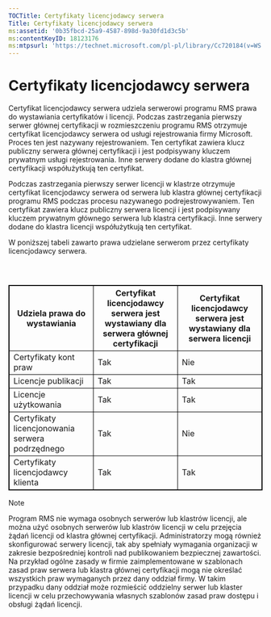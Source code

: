 ```yaml
---
TOCTitle: Certyfikaty licencjodawcy serwera
Title: Certyfikaty licencjodawcy serwera
ms:assetid: '0b35fbcd-25a9-4587-898d-9a30fd1d3c5b'
ms:contentKeyID: 18123176
ms:mtpsurl: 'https://technet.microsoft.com/pl-pl/library/Cc720184(v=WS.10)'
---
```


Certyfikaty licencjodawcy serwera
=================================

Certyfikat licencjodawcy serwera udziela serwerowi programu RMS prawa do wystawiania certyfikatów i licencji. Podczas zastrzegania pierwszy serwer głównej certyfikacji w rozmieszczeniu programu RMS otrzymuje certyfikat licencjodawcy serwera od usługi rejestrowania firmy Microsoft. Proces ten jest nazywany rejestrowaniem. Ten certyfikat zawiera klucz publiczny serwera głównej certyfikacji i jest podpisywany kluczem prywatnym usługi rejestrowania. Inne serwery dodane do klastra głównej certyfikacji współużytkują ten certyfikat.

Podczas zastrzegania pierwszy serwer licencji w klastrze otrzymuje certyfikat licencjodawcy serwera od serwera lub klastra głównej certyfikacji programu RMS podczas procesu nazywanego podrejestrowywaniem. Ten certyfikat zawiera klucz publiczny serwera licencji i jest podpisywany kluczem prywatnym głównego serwera lub klastra certyfikacji. Inne serwery dodane do klastra licencji współużytkują ten certyfikat.

W poniższej tabeli zawarto prawa udzielane serwerom przez certyfikaty licencjodawcy serwera.

###  

 
<table style="border:1px solid black;">
<colgroup>
<col width="33%" />
<col width="33%" />
<col width="33%" />
</colgroup>
<thead>
<tr class="header">
<th style="border:1px solid black;" >Udziela prawa do wystawiania</th>
<th style="border:1px solid black;" >Certyfikat licencjodawcy serwera jest wystawiany dla serwera głównej certyfikacji</th>
<th style="border:1px solid black;" >Certyfikat licencjodawcy serwera jest wystawiany dla serwera licencji</th>
</tr>
</thead>
<tbody>
<tr class="odd">
<td style="border:1px solid black;">Certyfikaty kont praw</td>
<td style="border:1px solid black;">Tak</td>
<td style="border:1px solid black;">Nie</td>
</tr>
<tr class="even">
<td style="border:1px solid black;">Licencje publikacji</td>
<td style="border:1px solid black;">Tak</td>
<td style="border:1px solid black;">Tak</td>
</tr>
<tr class="odd">
<td style="border:1px solid black;">Licencje użytkowania</td>
<td style="border:1px solid black;">Tak</td>
<td style="border:1px solid black;">Tak</td>
</tr>
<tr class="even">
<td style="border:1px solid black;">Certyfikaty licencjonowania serwera podrzędnego</td>
<td style="border:1px solid black;">Tak</td>
<td style="border:1px solid black;">Nie</td>
</tr>
<tr class="odd">
<td style="border:1px solid black;">Certyfikaty licencjodawcy klienta</td>
<td style="border:1px solid black;">Tak</td>
<td style="border:1px solid black;">Tak</td>
</tr>
</tbody>
</table>
  
> [!note]  
> Program RMS nie wymaga osobnych serwerów lub klastrów licencji, ale można użyć osobnych serwerów lub klastrów licencji w celu przejęcia żądań licencji od klastra głównej certyfikacji. Administratorzy mogą również skonfigurować serwery licencji, tak aby spełniały wymagania organizacji w zakresie bezpośredniej kontroli nad publikowaniem bezpiecznej zawartości. Na przykład ogólne zasady w firmie zaimplementowane w szablonach zasad praw serwera lub klastra głównej certyfikacji mogą nie określać wszystkich praw wymaganych przez dany oddział firmy. W takim przypadku dany oddział może rozmieścić oddzielny serwer lub klaster licencji w celu przechowywania własnych szablonów zasad praw dostępu i obsługi żądań licencji. 
